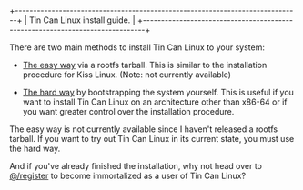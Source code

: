 +------------------------------------------------------------------------------+
|  Tin Can Linux install guide.                                                |
+------------------------------------------------------------------------------+

There are two main methods to install Tin Can Linux to your system:

  - [The easy way](easy) via a rootfs tarball. This is similar to the installation
    procedure for Kiss Linux. (Note: not currently available)

  - [The hard way](hard) by bootstrapping the system yourself. This is useful if you
    want to install Tin Can Linux on an architecture other than x86-64 or if you
    want greater control over the installation procedure.

The easy way is not currently available since I haven't released a rootfs
tarball. If you want to try out Tin Can Linux in its current state, you must use
the hard way.

And if you've already finished the installation, why not head over to [@/register](/register)
to become immortalized as a user of Tin Can Linux?

